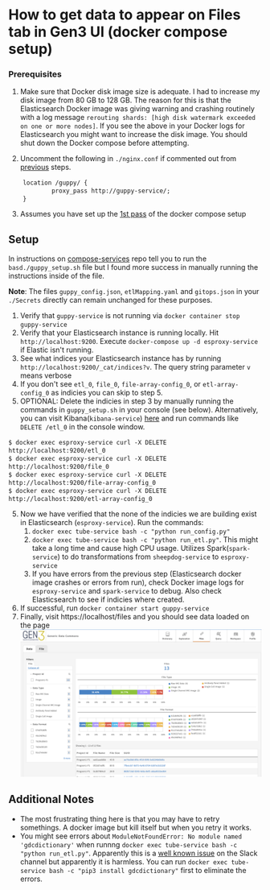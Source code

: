 # How to get data to appear on Files tab in Gen3 UI (docker compose setup)

### Prerequisites
1. Make sure that Docker disk image size is adequate. I had to increase my disk image from 80 GB to 128 GB. The reason for this is that the Elasticsearch Docker image was giving warning and crashing routinely with a log message `rerouting shards: [high disk watermark exceeded on one or more nodes]`. If you see the above in your Docker logs for Elasticsearch you might want to increase the disk image. You should shut down the Docker compose before attempting.

2. Uncomment the following in `./nginx.conf` if commented out from [previous](./README.md) steps.
```
    location /guppy/ {
            proxy_pass http://guppy-service/;
    }
```
3. Assumes you have set up the [1st pass](./README.md)  of the docker compose setup

## Setup
In instructions on [compose-services]() repo tell you to run the `basd./guppy_setup.sh` file but I found more success in manually running the instructions inside of the file. 

**Note**: The files `guppy_config.json`, `etlMapping.yaml` and `gitops.json` in your `./Secrets` directly can remain unchanged for these purposes. 

1. Verify that `guppy-service` is not running via `docker container stop guppy-service`
2. Verify that your Elasticsearch instance is running locally. Hit `http://localhost:9200`. Execute `docker-compose up -d esproxy-service` if Elastic isn't running. 
2. See what indices your Elasticsearch instance has by running `http://localhost:9200/_cat/indices?v`. The query string parameter `v` means verbose
3. If you don't see `etl_0`, `file_0`, `file-array-config_0`, or `etl-array-config_0` as indicies you can skip to step 5.
4. OPTIONAL: Delete the indicies in step 3 by manually running the commands in `guppy_setup.sh` in your console (see below). Alternatively, you can visit Kibana(`kibana-service`) [here](http://localhost:5601/app/kibana) and run commands like `DELETE /etl_0` in the console window.
```
$ docker exec esproxy-service curl -X DELETE http://localhost:9200/etl_0
$ docker exec esproxy-service curl -X DELETE http://localhost:9200/file_0
$ docker exec esproxy-service curl -X DELETE http://localhost:9200/file-array-config_0
$ docker exec esproxy-service curl -X DELETE http://localhost:9200/etl-array-config_0
```
5. Now we have verified that the none of the indicies we are building exist in Elasticsearch (`esproxy-service`). Run the commands:
   1. `docker exec tube-service bash -c "python run_config.py"`
   2. `docker exec tube-service bash -c "python run_etl.py"`. This might take a long time and cause high CPU usage. Utilizes Spark(`spark-service`) to do transformations from `sheepdog-service` to `esproxy-service`
   3. If you have errors from the previous step (Elasticsearch docker image crashes or errors from run), check Docker image logs for `esproxy-service` and `spark-service` to debug. Also check Elasticsearch to see if indicies where created. 
6. If successful, run `docker container start guppy-service`
7. Finally, visit https://localhost/files and you should see data loaded on the page ![image](images/files.png)

## Additional Notes

* The most frustrating thing here is that you may have to retry somethings. A docker image but kill itself but when you retry it works.
* You might see errors about `ModuleNotFoundError: No module named 'gdcdictionary'` when runnng `docker exec tube-service bash -c "python run_etl.py"`. Apparently this is a [well known issue](https://cdis.slack.com/archives/CDDPLU1NU/p1600095801039800) on the Slack channel but apparently it is harmless. You can run `docker exec tube-service bash -c "pip3 install gdcdictionary"` first to eliminate the errors.

<!-- 
You may get errors. The point here is that the Elastic proxy and gupy microservices are killed. Then Elastic Proxy spins back up and then Guppy. You can do this manually as well.

Check `http://localhost:9200` to make sure the Elastic Proxy service is up

Check the Docker logs for Guppy

To see all teh indices got to `http://localhost:9200/_cat/indices?v` 
The query string parameter `v` means verbose

To get more help with Elastsearch go to `http://localhost:9200/_cat/` to see list of APIs

I found that if I access Kibana at `"http://localhost:5601/app/kibana` I can create Indices

Click "view in console" at https://www.elastic.co/guide/en/elasticsearch/reference/current/indices-create-index.html -->
